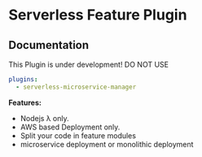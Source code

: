 
# Serverless Feature Plugin

## Documentation
This Plugin is under development! DO NOT USE
```YAML
plugins:
  - serverless-microservice-manager
```

**Features:**

* Nodejs λ only.
* AWS based Deployment only.
* Split your code in feature modules
* microservice deployment or monolithic deployment
